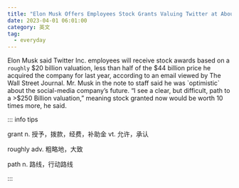 ```yaml
---
title: "Elon Musk Offers Employees Stock Grants Valuing Twitter at About $20 Billion"
date: 2023-04-01 06:01:00
category: 英文
tag:
  - everyday
---
```


Elon Musk said Twitter Inc. employees will receive stock awards based on a `roughly` $20 billion valuation, less than half of the $44 billion price he acquired the company for last year, according to an email viewed by The Wall Street Journal. Mr. Musk in the note to staff said he was `optimistic` about the social-media company’s future. “I see a clear, but difficult, path to a >$250 Billion valuation,” meaning stock granted now would be worth 10 times more, he said.

::: info tips

grant n. 授予，拨款，经费，补助金 vt. 允许，承认

roughly adv. 粗略地，大致

path n. 路线，行动路线

:::
